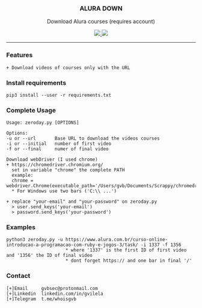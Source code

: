 <p align="center">
  <h3 align="center">ALURA DOWN</h3>
  <p align="center">Download Alura courses (requires account)</p>

  <p align="center">
    <a href="https://twitter.com/whoisgvb">
      <img src="https://img.shields.io/badge/twitter-@whoisgvb-red.svg">
    <a href="https://t.me/whoisgvb">
      <img src="https://img.shields.io/badge/Telegram-@whoisgvb-blue.svg">
    </a>
  </p>
</p>
<hr>

### Features
```
+ Download videos of courses only with the URL
```
### Install requirements
```
pip3 install --user -r requirements.txt
```

###  Complete Usage

```
Usage: zeroday.py [OPTIONS]

Options:
-u or --url       Base URL to download the videos courses
-i or --initial   number of first video
-f or --final     numer of final video

Download webDriver (I used chrome)
+ https://chromedriver.chromium.org/
  set in variable "chrome" the complete PATH
  example: 
  chrome = webdriver.Chrome(executable_path='/Users/gvb/Documents/Scrappy/chromedriver')
  * For Windows use two bars ('C:\\ ...')

+ replace "your-email" and "your-password" on zeroday.py
  > user.send_keys('your-email')
  > password.send_keys('your-password')

```

### Examples

```
python3 zeroday.py -u https://www.alura.com.br/curso-online-introducao-a-programacao-com-ruby-e-jogos-3/task/ -i 1337 -f 1356
                      * where '1337' is the first ID of first video and '1356' the ID of final video
                      * dont forget https:// and one bar in final '/'
```

### Contact

```
[+]Email     gvbsec@protonmail.com
[+]Linkedin  linkedin.com/in/gvilela
[+]Telegram  t.me/whoisgvb
```
